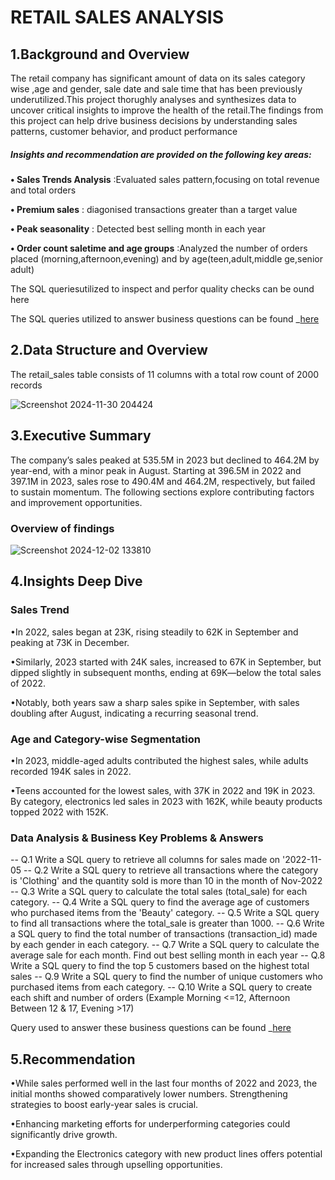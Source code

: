 # RETAIL SALES ANALYSIS

## 1.Background and Overview


The retail company has significant amount of data on its sales category wise ,age and gender, sale date and sale time that has been previously underutilized.This project thorughly analyses and synthesizes data to uncover critical insights to improve the health of the retail.The findings from this project can help drive business decisions by understanding sales patterns, customer behavior, and product performance

##### Insights and recommendation are provided on the following key areas:

 **• Sales Trends Analysis** :Evaluated sales pattern,focusing on total revenue and total orders

**• Premium sales** : diagonised transactions greater than a target value

**• Peak seasonality** : Detected best selling month in each year

**• Order count saletime  and age groups**  :Analyzed the number of orders placed (morning,afternoon,evening) and by age(teen,adult,middle ge,senior adult)

The SQL queriesutilized to inspect and perfor quality checks can be ound here

The SQL queries utilized to answer business questions can be found _[here](https://github.com/ErnestaRoschelle/Retail_Sales_Analysis/blob/main/retail_sales_analysis.sql)



## 2.Data Structure and Overview

The retail_sales table consists of 11 columns with a total row count of 2000 records

![Screenshot 2024-11-30 204424](https://github.com/user-attachments/assets/73374314-e2f9-468a-a93c-a6b5f3e082c5)


## 3.Executive Summary

The company’s sales peaked at 535.5M in 2023 but declined to 464.2M by year-end, with a minor peak in August. Starting at 396.5M in 2022 and 397.1M in 2023, sales rose to 490.4M and 464.2M, respectively, but failed to sustain momentum. The following sections explore contributing factors and improvement opportunities.

### Overview of findings

![Screenshot 2024-12-02 133810](https://github.com/user-attachments/assets/a67b5865-4ddd-4990-84c5-16f2a75f75e8)


## 4.Insights Deep Dive

### Sales Trend

•In 2022, sales began at 23K, rising steadily to 62K in September and peaking at 73K in December. 

•Similarly, 2023 started with 24K sales, increased to 67K in September, but dipped slightly in subsequent months, ending at 69K—below the total sales of 2022. 

•Notably, both years saw a sharp sales spike in September, with sales doubling after August, indicating a recurring seasonal trend.

### Age and Category-wise Segmentation

•In 2023, middle-aged adults contributed the highest sales, while adults recorded 194K sales in 2022.

•Teens accounted for the lowest sales, with 37K in 2022 and 19K in 2023. By category, electronics led sales in 2023 with 162K, while beauty products topped 2022 with 152K.

### Data Analysis & Business Key Problems & Answers


-- Q.1 Write a SQL query to retrieve all columns for sales made on '2022-11-05
-- Q.2 Write a SQL query to retrieve all transactions where the category is 'Clothing' and the quantity sold is more than 10 in the month of Nov-2022
-- Q.3 Write a SQL query to calculate the total sales (total_sale) for each category.
-- Q.4 Write a SQL query to find the average age of customers who purchased items from the 'Beauty' category.
-- Q.5 Write a SQL query to find all transactions where the total_sale is greater than 1000.
-- Q.6 Write a SQL query to find the total number of transactions (transaction_id) made by each gender in each category.
-- Q.7 Write a SQL query to calculate the average sale for each month. Find out best selling month in each year
-- Q.8 Write a SQL query to find the top 5 customers based on the highest total sales 
-- Q.9 Write a SQL query to find the number of unique customers who purchased items from each category.
-- Q.10 Write a SQL query to create each shift and number of orders (Example Morning <=12, Afternoon Between 12 & 17, Evening >17)

Query used to answer these business questions can be found  _[here](https://github.com/ErnestaRoschelle/Retail_Sales_Analysis/blob/main/retail_sales_analysis.sql)

## 5.Recommendation

•While sales performed well in the last four months of 2022 and 2023, the initial months showed comparatively lower numbers. Strengthening strategies to boost early-year sales is crucial.

•Enhancing marketing efforts for underperforming categories could significantly drive growth.

•Expanding the Electronics category with new product lines offers potential for increased sales through upselling opportunities.
